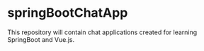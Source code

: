 # springBootChatApp
This repository will contain chat applications created for learning SpringBoot and Vue.js.
